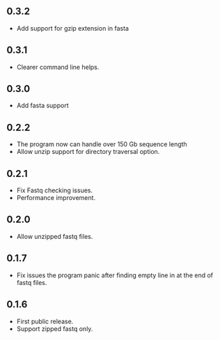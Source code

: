 ## 0.3.2
- Add support for gzip extension in fasta

## 0.3.1
- Clearer command line helps.

## 0.3.0
- Add fasta support

## 0.2.2
- The program now can handle over 150 Gb sequence length
- Allow unzip support for directory traversal option.

## 0.2.1
- Fix Fastq checking issues.
- Performance improvement.

## 0.2.0
- Allow unzipped fastq files.
    
## 0.1.7
- Fix issues the program panic after finding empty line in at the end of fastq files.

## 0.1.6
- First public release.
- Support zipped fastq only.
